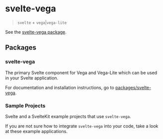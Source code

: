 # svelte-vega

> `svelte` + `vega`|`vega-lite`

See the [svelte-vega package](https://github.com/vega/svelte-vega/tree/main/packages/svelte-vega).

## Packages

### svelte-vega

The primary Svelte component for Vega and Vega-Lite which can be used in your Svelte application.

For documentation and installation instructions, go to [packages/svelte-vega](https://github.com/vega/svelte-vega/tree/main/packages/svelte-vega).

### Sample Projects

Svelte and a SvelteKit example projects that use `svelte-vega`.

If you are not sure how to integrate `svelte-vega` into your code, take a look at these example applications.

